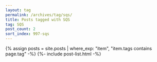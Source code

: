 ```yaml
---
layout: tag
permalink: /archives/tag/sqs/
title: Posts tagged with SQS
tag: SQS
post_count: 2
sort_index: 997-sqs
---
```

{% assign posts = site.posts | where_exp: "item", "item.tags contains page.tag" -%}
{%- include post-list.html -%}
